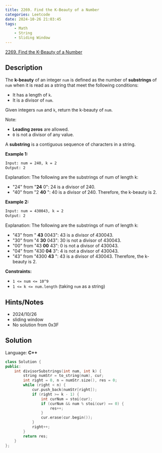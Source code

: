 ```yaml
---
title: 2269. Find the K-Beauty of a Number
categories: Leetcode
date: 2024-10-26 21:03:45
tags:
    - Math
    - String
    - Sliding Window
---
```


[2269. Find the K-Beauty of a Number](https://leetcode.com/problems/find-the-k-beauty-of-a-number/description/)

## Description

The **k-beauty**  of an integer `num` is defined as the number of **substrings**  of `num` when it is read as a string that meet the following conditions:

- It has a length of `k`.
- It is a divisor of `num`.

Given integers `num` and `k`, return the k-beauty of `num`.

Note:

- **Leading zeros**  are allowed.
- `0` is not a divisor of any value.

A **substring**  is a contiguous sequence of characters in a string.

**Example 1:**

```bash
Input: num = 240, k = 2
Output: 2
```

Explanation: The following are the substrings of num of length k:

- "24" from "**24** 0": 24 is a divisor of 240.
- "40" from "2 **40** ": 40 is a divisor of 240.
Therefore, the k-beauty is 2.

**Example 2:**

```bash
Input: num = 430043, k = 2
Output: 2
```

Explanation: The following are the substrings of num of length k:

- "43" from " **43** 0043": 43 is a divisor of 430043.
- "30" from "4 **30** 043": 30 is not a divisor of 430043.
- "00" from "43 **00** 43": 0 is not a divisor of 430043.
- "04" from "430 **04** 3": 4 is not a divisor of 430043.
- "43" from "4300 **43** ": 43 is a divisor of 430043.
Therefore, the k-beauty is 2.

**Constraints:**

- `1 <= num <= 10^9`
- `1 <= k <= num.length` (taking `num` as a string)

## Hints/Notes

- 2024/10/26
- sliding window
- No solution from 0x3F

## Solution

Language: **C++**

```C++
class Solution {
public:
    int divisorSubstrings(int num, int k) {
        string numStr = to_string(num), cur;
        int right = 0, n = numStr.size(), res = 0;
        while (right < n) {
            cur.push_back(numStr[right]);
            if (right >= k - 1) {
                int curNum = stoi(cur);
                if (curNum && num % stoi(cur) == 0) {
                    res++;
                }
                cur.erase(cur.begin());
            }
            right++;
        }
        return res;
    }
};
```

